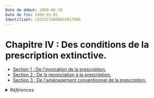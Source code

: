 ```yaml
---
Date de début: 2008-06-19
Date de fin: 2999-01-01
Identifiant: LEGISCTA000019017086
---
```


<h1>Chapitre IV : Des conditions de la prescription extinctive.</h1>

- [Section 1 : De l'invocation de la prescription.](section_1/README.md)
- [Section 2 : De la renonciation à la prescription.](section_2/README.md)
- [Section 3 : De l'aménagement conventionnel de la prescription.](section_3/README.md)

<details>
  <summary><em>Références</em></summary>

  <h2>Articles faisant référence à la section</h2>
  
  <ul>
    <li>
      <a href="https://legal.tricoteuses.fr//redirection/LEGIARTI000019014273?vers=git&vers=legifrance">LOI n° 2008-561 du 17 juin 2008 portant réforme de la prescription en matière civile - article 1 ENTIEREMENT_MODIF</a> MODIFIE source
    </li>
  </ul>
</details>
